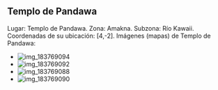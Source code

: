 ## Templo de Pandawa
Lugar: Templo de Pandawa.
Zona: Amakna.
Subzona: Río Kawaii.
Coordenadas de su ubicación: [4,-2].
Imágenes (mapas) de Templo de Pandawa:
- ![img_183769094](https://media.discordapp.net/attachments/1115311447145193482/1115342111752069254/183769094.jpg)
- ![img_183769092](https://media.discordapp.net/attachments/1115311447145193482/1115342108010758144/183769092.jpg)
- ![img_183769088](https://media.discordapp.net/attachments/1115311447145193482/1115342086884049008/183769088.jpg)
- ![img_183769090](https://media.discordapp.net/attachments/1115311447145193482/1115342088331079751/183769090.jpg)